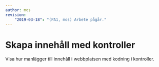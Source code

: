 ```yaml
---
author: mos
revision:
    "2019-03-18": "(PA1, mos) Arbete pågår."
---
```

Skapa innehåll med kontroller
===========================

Visa hur manlägger till innehåll i webbplatsen med kodning i kontroller.
